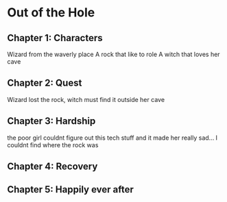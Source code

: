 # Out of the Hole

## Chapter 1: Characters

Wizard from the waverly place
A rock that like to role
A witch that loves her cave

## Chapter 2: Quest
 Wizard lost the rock, witch must find it outside her cave  

## Chapter 3: Hardship
the poor girl couldnt figure out this tech stuff and it made her really sad... I couldnt find where the rock was


## Chapter 4: Recovery


## Chapter 5: Happily ever after

